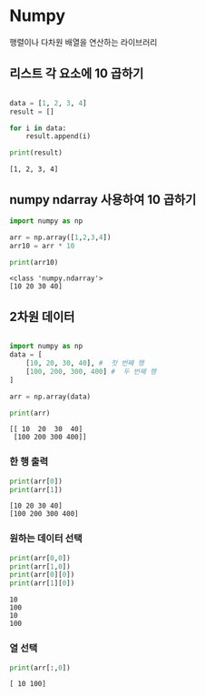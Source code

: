 # Numpy

행렬이나 다차원 배열을 연산하는 라이브러리



## 리스트 각 요소에 10 곱하기 
``` python

data = [1, 2, 3, 4]
result = []

for i in data:
    result.append(i)

print(result)
```
```
[1, 2, 3, 4]
```


## numpy ndarray 사용하여 10 곱하기 


``` python
import numpy as np 

arr = np.array([1,2,3,4])
arr10 = arr * 10

print(arr10)
```
```
<class 'numpy.ndarray'>
[10 20 30 40]
```



## 2차원 데이터 

``` python 

import numpy as np
data = [
    [10, 20, 30, 40], #  첫 번째 행
    [100, 200, 300, 400] #  두 번째 행 
]

arr = np.array(data)

print(arr)

```
```
[[ 10  20  30  40]
 [100 200 300 400]]
```


### 한 행 출력 

``` python
print(arr[0])
print(arr[1])
```
```
[10 20 30 40]
[100 200 300 400]
```

### 원하는 데이터 선택 

``` python
print(arr[0,0])
print(arr[1,0])
print(arr[0][0])
print(arr[1][0])
```
```
10
100
10
100
```

### 열 선택 

``` python
print(arr[:,0])
```
```
[ 10 100]
```